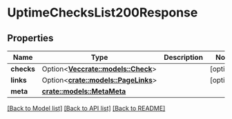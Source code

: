 # UptimeChecksList200Response

## Properties

Name | Type | Description | Notes
------------ | ------------- | ------------- | -------------
**checks** | Option<[**Vec<crate::models::Check>**](check.md)> |  | [optional]
**links** | Option<[**crate::models::PageLinks**](page_links.md)> |  | [optional]
**meta** | [**crate::models::MetaMeta**](meta_meta.md) |  | 

[[Back to Model list]](../README.md#documentation-for-models) [[Back to API list]](../README.md#documentation-for-api-endpoints) [[Back to README]](../README.md)


